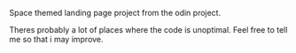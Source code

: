Space themed landing page project from the odin project.

Theres probably a lot of places where the code is unoptimal. Feel free to tell me so that i may improve.

